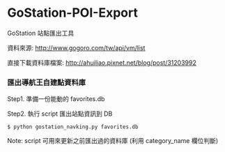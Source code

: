 # GoStation-POI-Export
GoStation 站點匯出工具

資料來源: http://www.gogoro.com/tw/api/vm/list

直接下載資料庫檔案: http://ahuiliao.pixnet.net/blog/post/31203992

### 匯出導航王自建點資料庫

Step1. 準備一份能動的 favorites.db

Step2. 執行 script 匯出站點資訊到 DB

`$ python gostation_navking.py favorites.db`

Note: script 可用來更新之前匯出過的資料庫 (利用 category_name 欄位判斷)
